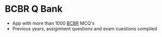 # BCBR Q Bank
* App with more than 1000 [BCBR](BCBR.md) MCQ's
* Previous years, assignment questions and exam cuestions compiled